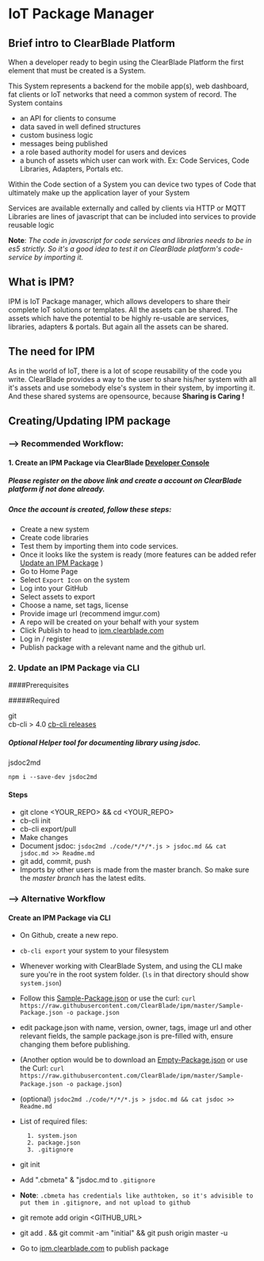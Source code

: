 # IoT Package Manager

 
## Brief intro to ClearBlade Platform

When a developer ready to begin using the ClearBlade Platform the first element that must be created is a System.

This System represents a backend for the mobile app(s), web dashboard, fat clients or IoT networks that need a common system of record. The System contains

* an API for clients to consume
* data saved in well defined structures
* custom business logic
* messages being published
* a role based authority model for users and devices
* a bunch of assets which user can work with. Ex: Code Services, Code Libraries, Adapters, Portals etc. 

Within the Code section of a System you can device two types of Code that ultimately make up the application layer of your System

Services are available externally and called by clients via HTTP or MQTT
Libraries are lines of javascript that can be included into services to provide reusable logic
    
   __Note__: _The code in javascript for code services and libraries needs to be in es5 strictly. So it's a good idea to test it on ClearBlade platform's code-service by importing it._ 

## What is IPM?
IPM is IoT Package manager, which allows developers to share their complete IoT solutions or templates. All the assets can be shared. The assets which have the potential to be highly re-usable are services, libraries, adapters & portals. But again all the assets can be shared. 

## The need for IPM

As in the world of IoT, there is a lot of scope reusability of the code you write. ClearBlade provides a way to the user to share his/her system with all it's assets and use somebody else's system in their system, by importing it. 
And these shared systems are opensource, because __Sharing is Caring !__


## Creating/Updating IPM package
### --> Recommended Workflow:
#### 1. Create an IPM Package via ClearBlade [Developer Console](https://platform.clearblade.com)

##### Please register on the above link and create a account on ClearBlade platform if not done already.

##### Once the account is created, follow these steps:

* Create a new system
* Create code libraries
* Test them by importing them into code services.
* Once it looks like the system is ready (more features can be added refer [Update an IPM Package](#Update-an-IPM-Package-via-CLI) )  
* Go to Home Page
* Select `Export Icon` on the system
* Log into your GitHub
* Select assets to export
* Choose a name, set tags, license
* Provide image url (recommend imgur.com)
* A repo will be created on your behalf with your system
* Click Publish to head to [ipm.clearblade.com](https://ipm.clearblade.com)
* Log in / register
* Publish package with a relevant name and the github url.

### 2. Update an IPM Package via CLI

####Prerequisites

#####Required

git   
cb-cli > 4.0    [cb-cli releases](https://github.com/clearblade/cb-cli/releases)

##### Optional Helper tool for documenting library using jsdoc.
jsdoc2md  

```
npm i --save-dev jsdoc2md
```
#### Steps

* git clone <YOUR_REPO> && cd <YOUR_REPO>
* cb-cli init
* cb-cli export/pull
* Make changes
* Document jsdoc: `jsdoc2md ./code/*/*/*.js > jsdoc.md && cat jsdoc.md >> Readme.md`
* git add, commit, push
* Imports by other users is made from the master branch. So make sure the _master branch_ has the latest edits.



### --> Alternative Workflow

#### Create an IPM Package via CLI

* On Github, create a new repo.
* `cb-cli export` your system to your filesystem
* Whenever working with ClearBlade System, and using the CLI make sure you're in the root system folder. (`ls` in that directory should show `system.json`)
* Follow this [Sample-Package.json](https://raw.githubusercontent.com/ClearBlade/ipm/master/Sample-Package.json) or use the curl: `curl https://raw.githubusercontent.com/ClearBlade/ipm/master/Sample-Package.json -o package.json`
* edit package.json with name, version, owner, tags, image url and other relevant fields, the sample package.json is pre-filled with, ensure changing them before publishing.
* (Another option would be to download an [Empty-Package.json](https://raw.githubusercontent.com/ClearBlade/ipm/master/Sample-Package.json) or use the Curl: `curl https://raw.githubusercontent.com/ClearBlade/ipm/master/Sample-Package.json -o package.json`) 
* (optional) `jsdoc2md ./code/*/*/*.js > jsdoc.md && cat jsdoc >> Readme.md`
* List of required files: 

		1. system.json
		2. package.json
		3. .gitignore 
		
* git init
* Add ".cbmeta" & "jsdoc.md to `.gitignore`
* **Note**: `.cbmeta has credentials like authtoken, so it's advisible to put them in .gitignore, and not upload to github`
* git remote add origin \<GITHUB_URL\>
* git add . && git commit -am "initial" && git push origin master -u 
* Go to [ipm.clearblade.com](https://ipm.clearblade.com) to publish package
